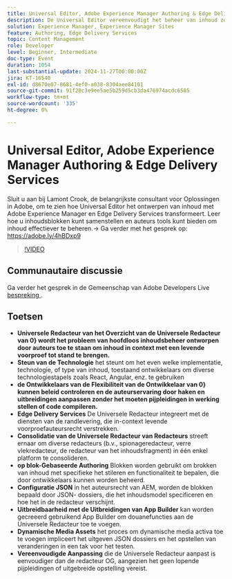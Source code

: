 ```yaml
---
title: Universal Editor, Adobe Experience Manager Authoring & Edge Delivery Services
description: De Universal Editor vereenvoudigt het beheer van inhoud zonder kop door verschillende technische stapels te ondersteunen, live voorvertoningen in de context aan te bieden, meerdere editors te consolideren en eenvoudige aanpassing mogelijk te maken via JSON-configuratie en App Builder-extensies.
solution: Experience Manager, Experience Manager Sites
feature: Authoring, Edge Delivery Services
topic: Content Management
role: Developer
level: Beginner, Intermediate
doc-type: Event
duration: 1054
last-substantial-update: 2024-11-27T00:00:00Z
jira: KT-16540
exl-id: d8670e07-8681-4ef0-a038-8304aee84101
source-git-commit: 91f20c3e9ee5ae5b259d5cb3da476974acdc6585
workflow-type: tm+mt
source-wordcount: '335'
ht-degree: 0%

---
```


# Universal Editor, Adobe Experience Manager Authoring &amp; Edge Delivery Services

Sluit u aan bij Lamont Crook, de belangrijkste consultant voor Oplossingen in Adobe, om te zien hoe Universal Editor het ontwerpen van inhoud met Adobe Experience Manager en Edge Delivery Services transformeert. Leer hoe u inhoudsblokken kunt samenstellen en auteurs tools kunt bieden om inhoud effectiever te beheren.→ Ga verder met het gesprek op: https://adobe.ly/4hBDxp9

>[!VIDEO](https://video.tv.adobe.com/v/3439423/?learn=on&enablevpops)

## Communautaire discussie

Ga verder het gesprek in de Gemeenschap van Adobe Developers Live [ bespreking ](https://adobe.ly/4hBDxp9).

## Toetsen

* **Universele Redacteur van het Overzicht van de Universele Redacteur van 0&rbrace; wordt het probleem van hoofdloos inhoudsbeheer ontworpen door auteurs toe te staan om inhoud in context met een levende voorproef tot stand te brengen. &#x200B;**
* **Steun van de Technologie** het steunt om het even welke implementatie, technologie, of type van inhoud, toestaand ontwikkelaars om diverse technologiestapels zoals React, Angular, enz. te gebruiken &#x200B;
* **de Ontwikkelaars van de Flexibiliteit van de Ontwikkelaar van 0&rbrace; kunnen beleid controleren en de auteurservaring door haken en uitbreidingen aanpassen zonder het moeten pijpleidingen in werking stellen of code compileren. &#x200B;**
* **Edge Delivery Services** De Universele Redacteur integreert met de diensten van de randlevering, die in-context levende voorproefauteursrecht verstrekken. &#x200B;
* **Consolidatie van de Universele Redacteur van Redacteurs** streeft ernaar om diverse redacteurs (b.v., spionageredacteur, verre vlekredacteur, de redacteur van het inhoudsfragment) in één enkel platform te consolideren. &#x200B;
* **op blok-Gebaseerde Authoring** Blokken worden gebruikt om brokken van inhoud met specifieke het stileren en functionaliteit te bepalen, die door ontwikkelaars kunnen worden beheerd. &#x200B;
* **Configuratie JSON** in het auteursrecht van AEM, worden de blokken bepaald door JSON- dossiers, die het inhoudsmodel specificeren en hoe het in de redacteur verschijnt. &#x200B;
* **Uitbreidbaarheid met de Uitbreidingen van App Builder** kan worden gecreeerd gebruikend App Builder om douanefuncties aan de Universele Redacteur toe te voegen. &#x200B;
* **Dynamische Media Assets** het proces om dynamische media activa toe te voegen impliceert het uitgeven JSON dossiers en het opstellen van veranderingen in een tak voor het testen.
* **Vereenvoudigde Aanpassing** die de Universele Redacteur aanpast is eenvoudiger dan de redacteur OG, aangezien het geen lopende pijpleidingen of uitgebreide opstelling vereist. &#x200B;
